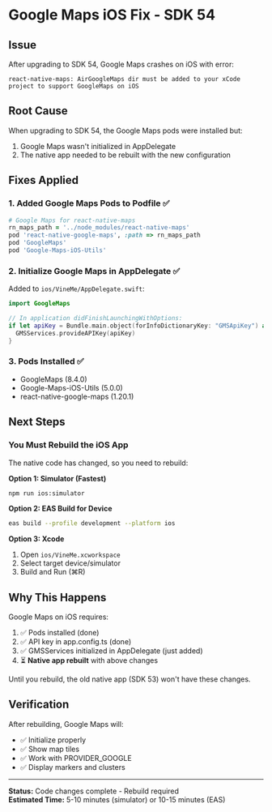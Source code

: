 # Google Maps iOS Fix - SDK 54

## Issue
After upgrading to SDK 54, Google Maps crashes on iOS with error:
```
react-native-maps: AirGoogleMaps dir must be added to your xCode project to support GoogleMaps on iOS
```

## Root Cause
When upgrading to SDK 54, the Google Maps pods were installed but:
1. Google Maps wasn't initialized in AppDelegate
2. The native app needed to be rebuilt with the new configuration

## Fixes Applied

### 1. Added Google Maps Pods to Podfile ✅
```ruby
# Google Maps for react-native-maps
rn_maps_path = '../node_modules/react-native-maps'
pod 'react-native-google-maps', :path => rn_maps_path
pod 'GoogleMaps'
pod 'Google-Maps-iOS-Utils'
```

### 2. Initialize Google Maps in AppDelegate ✅
Added to `ios/VineMe/AppDelegate.swift`:
```swift
import GoogleMaps

// In application didFinishLaunchingWithOptions:
if let apiKey = Bundle.main.object(forInfoDictionaryKey: "GMSApiKey") as? String {
  GMSServices.provideAPIKey(apiKey)
}
```

### 3. Pods Installed ✅
- GoogleMaps (8.4.0)
- Google-Maps-iOS-Utils (5.0.0)
- react-native-google-maps (1.20.1)

## Next Steps

### You Must Rebuild the iOS App

The native code has changed, so you need to rebuild:

**Option 1: Simulator (Fastest)**
```bash
npm run ios:simulator
```

**Option 2: EAS Build for Device**
```bash
eas build --profile development --platform ios
```

**Option 3: Xcode**
1. Open `ios/VineMe.xcworkspace`
2. Select target device/simulator
3. Build and Run (⌘R)

## Why This Happens

Google Maps on iOS requires:
1. ✅ Pods installed (done)
2. ✅ API key in app.config.ts (done)
3. ✅ GMSServices initialized in AppDelegate (just added)
4. ⏳ **Native app rebuilt** with above changes

Until you rebuild, the old native app (SDK 53) won't have these changes.

## Verification

After rebuilding, Google Maps will:
- ✅ Initialize properly
- ✅ Show map tiles
- ✅ Work with PROVIDER_GOOGLE
- ✅ Display markers and clusters

---

**Status:** Code changes complete - Rebuild required  
**Estimated Time:** 5-10 minutes (simulator) or 10-15 minutes (EAS)

